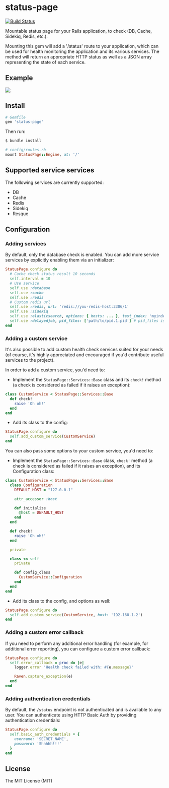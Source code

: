 # status-page

[![Build Status](https://travis-ci.org/spiderpug/status-page.svg)](https://travis-ci.org/spiderpug/status-page)

Mountable status page for your Rails application, to check (DB, Cache, Sidekiq, Redis, etc.).

Mounting this gem will add a '/status' route to your application, which can be used for health monitoring the application and its various services. The method will return an appropriate HTTP status as well as a JSON array representing the state of each service.

## Example

<img src="https://cloud.githubusercontent.com/assets/5518/14341727/c12ccdee-fcc6-11e5-8c25-00324d0e9baa.png" />

## Install

```ruby
# Gemfile
gem 'status-page'
```

Then run:

```bash
$ bundle install
```

```ruby
# config/routes.rb
mount StatusPage::Engine, at: '/'
```

## Supported service services

The following services are currently supported:

* DB
* Cache
* Redis
* Sidekiq
* Resque

## Configuration

### Adding services

By default, only the database check is enabled. You can add more service services by explicitly enabling them via an initializer:

```ruby
StatusPage.configure do
  # Cache check status result 10 seconds
  self.interval = 10
  # Use service
  self.use :database
  self.use :cache
  self.use :redis
  # Custom redis url
  self.use :redis, url: 'redis://you-redis-host:3306/1'
  self.use :sidekiq
  self.use :elasticsearch, options: { hosts: ... }, test_index: 'myindex', test_query: { query: ... }
  self.use :delayedjob, pid_files: ['path/to/pid.1.pid'] # pid_files is optional.
end
```

### Adding a custom service

It's also possible to add custom health check services suited for your needs (of course, it's highly appreciated and encouraged if you'd contribute useful services to the project).

In order to add a custom service, you'd need to:

* Implement the `StatusPage::Services::Base` class and its `check!` method (a check is considered as failed if it raises an exception):

```ruby
class CustomService < StatusPage::Services::Base
  def check!
    raise 'Oh oh!'
  end
end
```
* Add its class to the config:

```ruby
StatusPage.configure do
  self.add_custom_service(CustomService)
end
```

You can also pass some options to your custom service, you'd need to:

* Implement the `StatusPage::Services::Base` class, `check!` method (a check is considered as failed if it raises an exception), and its Configuration class:

```ruby
class CustomService < StatusPage::Services::Base
  class Configuration
    DEFAULT_HOST = "127.0.0.1"

    attr_accessor :host

    def initialize
      @host = DEFAULT_HOST
    end
  end

  def check!
    raise 'Oh oh!'
  end

  private

  class << self
    private

    def config_class
      CustomService::Configuration
    end
  end
end
```
* Add its class to the config, and options as well:

```ruby
StatusPage.configure do
  self.add_custom_service(CustomService, host: '192.168.1.2')
end
```

### Adding a custom error callback

If you need to perform any additional error handling (for example, for additional error reporting), you can configure a custom error callback:

```ruby
StatusPage.configure do
  self.error_callback = proc do |e|
    logger.error "Health check failed with: #{e.message}"

    Raven.capture_exception(e)
  end
end
```

### Adding authentication credentials

By default, the `/status` endpoint is not authenticated and is available to any user. You can authenticate using HTTP Basic Auth by providing authentication credentials:

```ruby
StatusPage.configure do
  self.basic_auth_credentials = {
    username: 'SECRET_NAME',
    password: 'Shhhhh!!!'
  }
end
```

## License

The MIT License (MIT)
